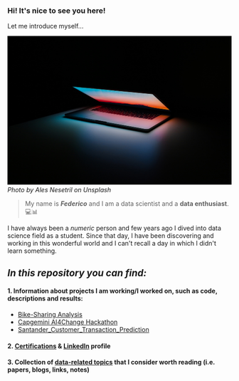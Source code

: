 ### Hi! It's nice to see you here!

Let me introduce myself...

![Cover](https://github.com/FedericoRaimondi/me/blob/master/ales-nesetril-734016-unsplash.jpg)
_Photo by Ales Nesetril on Unsplash_

> My name is **_Federico_** and I am a data scientist and a **data enthusiast**. 💻📊

I have always been a *numeric* person and few years ago I dived into data science field as a student. Since that day, I have been discovering and working in this wonderful world and I can't recall a day in which I didn't learn something.

## *In this repository you can find:*

#### 1. Information about projects I am working/I worked on, such as code, descriptions and results:
- [Bike-Sharing Analysis](https://github.com/FedericoRaimondi/me/tree/master/Bike_Sharing_Analysis)
- [Capgemini AI4Change Hackathon](https://github.com/FedericoRaimondi/me/tree/master/Capgemini_AI4Change_Hackathon)
- [Santander_Customer_Transaction_Prediction](https://github.com/FedericoRaimondi/me/tree/master/Santander_Customer_Transaction_Prediction)

#### 2. [Certifications](https://github.com/FedericoRaimondi/me/tree/master/Resume%20%26%20Certifications) & [LinkedIn](https://www.linkedin.com/in/federico-raimondi-cominesi/) profile

#### 3. Collection of [data-related topics](https://github.com/FedericoRaimondi/me/tree/master/Data_Stuff) that I consider worth reading (i.e. papers, blogs, links, notes)

